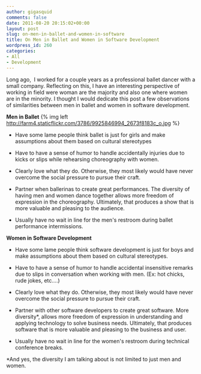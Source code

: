 ```yaml
---
author: gigasquid
comments: false
date: 2011-08-20 20:15:02+00:00
layout: post
slug: on-men-in-ballet-and-women-in-software
title: On Men in Ballet and Women in Software Development
wordpress_id: 260
categories:
- All
- Development
---
```


Long ago,  I worked for a couple years as a professional ballet dancer with a small company. Reflecting on this, I have an interesting perspective of working in field were woman are the majority and also one where women are in the minority. I thought I would dedicate this post a few observations of similarities between men in ballet and women in software development.

**Men in Ballet**
{% img left http://farm4.staticflickr.com/3786/9925846994_2673f8183c_o.jpg %}


	
  * Have some lame people think ballet is just for girls and make assumptions about them based on cultural stereotypes

	
  * Have to have a sense of humor to handle accidentally injuries due to kicks or slips while rehearsing choreography with women.

	
  * Clearly love what they do. Otherwise, they most likely would have never overcome the social pressure to pursue their craft.

	
  * Partner when ballerinas to create great performances. The diversity of having men and women dance together allows more freedom of expression in the choreography. Ultimately, that produces a show that is more valuable and pleasing to the audience.

	
  * Usually have no wait in line for the men's restroom during ballet performance intermissions.


**Women in Software Development**



	
  * Have some lame people think software development is just for boys and make assumptions about them based on cultural stereotypes.

	
  * Have to have a sense of humor to handle accidental insensitive remarks due to slips in conversation when working with men. (Ex: hot chicks, rude jokes, etc....)

	
  * Clearly love what they do. Otherwise, they most likely would have never overcome the social pressure to pursue their craft.

	
  * Partner with other software developers to create great software. More diversity*, allows more freedom of expression in understanding and applying technology to solve business needs. Ultimately, that produces software that is more valuable and pleasing to the business and user.

	
  * Usually have no wait in line for the women's restroom during technical conference breaks.




*And yes, the diversity I am talking about is not limited to just men and women.
